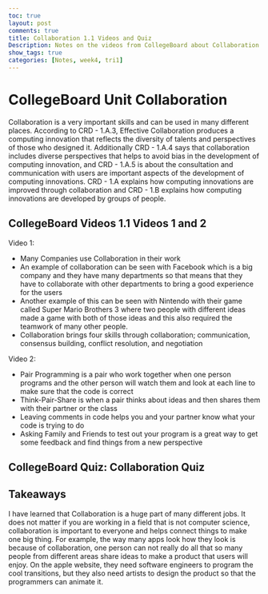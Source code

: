 ```yaml
---
toc: true
layout: post
comments: true
title: Collaboration 1.1 Videos and Quiz
Description: Notes on the videos from CollegeBoard about Collaboration
show_tags: true
categories: [Notes, week4, tri1]
---
```


# CollegeBoard Unit Collaboration
Collaboration is a very important skills and can be used in many different places. According to CRD - 1.A.3, Effective Collaboration produces a computing innovation that reflects the diversity of talents and perspectives of those who designed it. Additionally CRD - 1.A.4 says that collaboration includes diverse perspectives that helps to avoid bias in the development of computing innovation, and CRD - 1.A.5 is about the consultation and communication with users are important aspects of the development of computing innovations. CRD - 1.A explains how computing innovations are improved through collaboration and CRD - 1.B explains how computing innovations are developed by groups of people.

## CollegeBoard Videos 1.1 Videos 1 and 2

Video 1:
- Many Companies use Collaboration in their work
- An example of collaboration can be seen with Facebook which is a big company and they have many departments so that means that they have to collaborate with other departments to bring a good experience for the users
- Another example of this can be seen with Nintendo with their game called Super Mario Brothers 3 where two people with different ideas made a game with both of those ideas and this also required the teamwork of many other people.
- Collaboration brings four skills through collaboration; communication, consensus building, conflict resolution, and negotiation

Video 2:
- Pair Programming is a pair who work together when one person programs and the other person will watch them and look at each line to make sure that the code is correct
- Think-Pair-Share is when a pair thinks about ideas and then shares them with their partner or the class
- Leaving comments in code helps you and your partner know what your code is trying to do
- Asking Family and Friends to test out your program is a great way to get some feedback and find things from a new perspective

## CollegeBoard Quiz: Collaboration Quiz


## Takeaways
I have learned that Collaboration is a huge part of many different jobs. It does not matter if you are working in a field that is not computer science, collaboration is important to everyone and helps connect things to make one big thing. For example, the way many apps look how they look is because of collaboration, one person can not really do all that so many people from different areas share ideas to make a product that users will enjoy. On the apple website, they need software engineers to program the cool transitions, but they also need artists to design the product so that the programmers can animate it.
